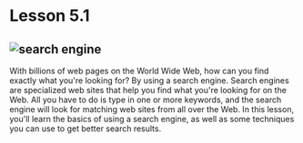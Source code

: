 # Lesson 5.1

## ![search engine](https://lh6.googleusercontent.com/TGuGDA0vDZGg-iRQNqHwb5InY9BVbRbNbybC8cFI34SRM5B4gdC9FowB_A5f2aORTTy0L4Pej4W8K9oA1E_pPwUoX_BDoBckUS3Tg1tjMsGx3I6zCniJqZbUUejGW41SFK-YdsM)

With billions of web pages on the World Wide Web, how can you find
exactly what you're looking for? By using a search engine. Search
engines are specialized web sites that help you find what you're
looking for on the Web. All you have to do is type in one or more
keywords, and the search engine will look for matching web sites from
all over the Web. In this lesson, you'll learn the basics of using a
search engine, as well as some techniques you can use to get better
search results.
